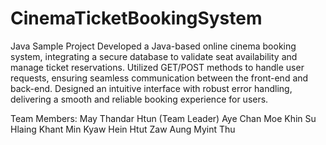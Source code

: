 # CinemaTicketBookingSystem
Java Sample Project
Developed a Java-based online cinema booking system, integrating a secure database to validate seat availability and manage ticket reservations. Utilized GET/POST methods to handle user requests, ensuring seamless communication between the front-end and back-end. Designed an intuitive interface with robust error handling, delivering a smooth and reliable booking experience for users.

Team Members:
May Thandar Htun (Team Leader)
Aye Chan Moe
Khin Su Hlaing
Khant Min Kyaw
Hein Htut Zaw
Aung Myint Thu
